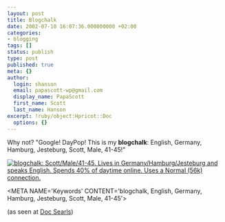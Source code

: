 ```yaml
---
layout: post
title: Blogchalk
date: 2002-07-10 16:07:36.000000000 +02:00
categories:
- blogging
tags: []
status: publish
type: post
published: true
meta: {}
author:
  login: shanson
  email: papascott-wp@gmail.com
  display_name: PapaScott
  first_name: Scott
  last_name: Hanson
excerpt: !ruby/object:Hpricot::Doc
  options: {}
---
```

<p>Why not? "Google! DayPop! This is my <b>blogchalk</b>: English, Germany, Hamburg, Jesteburg, Scott, Male, 41-45!"</p>
<p><a href="http://www.blogchalking.tk" target="bc"><img src="http://danpadua.kit.net/chalk1.gif" border="0" alt="blogchalk: Scott/Male/41-45. Lives in Germany/Hamburg/Jesteburg and speaks English. Spends 40% of daytime online. Uses a Normal (56k) connection." title="blogchalk: Scott/Male/41-45. Lives in Germany/Hamburg/Jesteburg and speaks English. Spends 40% of daytime online. Uses a Normal (56k) connection." /></a></p>
<p>&lt;META NAME='Keywords' CONTENT='blogchalk, English, Germany, Hamburg, Jesteburg, Scott, Male, 41-45'&gt;</p>
<p>(as seen at <a href="http://doc.weblogs.com/2002/07/09#itHadToOverhappen">Doc Searls</a>)</p>
